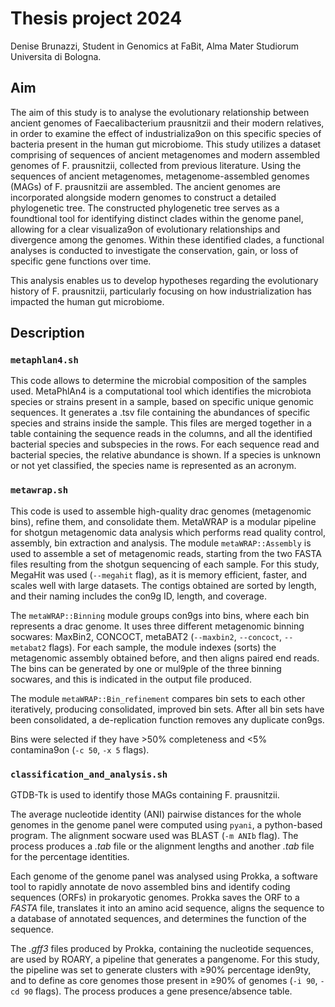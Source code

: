 # Thesis project 2024
Denise Brunazzi, Student in Genomics at FaBit, Alma Mater Studiorum Universita di Bologna. 

## Aim
The aim of this study is to analyse the evolutionary relationship between ancient genomes of Faecalibacterium prausnitzii and their modern relatives, in order to examine the effect of industrializa9on on this specific species of bacteria present in the human gut microbiome. This study utilizes a dataset comprising of sequences of ancient metagenomes and modern assembled genomes of F. prausnitzii, collected from previous literature. Using the sequences of ancient metagenomes, metagenome-assembled genomes (MAGs) of F. prausnitzii are assembled. The ancient genomes are incorporated alongside modern genomes to construct a detailed phylogenetic tree. The constructed phylogenetic tree serves as a foundtional tool for identifying distinct clades within the genome panel, allowing for a clear visualiza9on of evolutionary relationships and divergence among the genomes. Within these identified clades, a functional analyses is conducted to investigate the conservation, gain, or loss of specific gene functions over time. 

This analysis enables us to develop hypotheses regarding the evolutionary history of F. prausnitzii, particularly focusing on how industrialization has impacted the human gut microbiome.

## Description
### `metaphlan4.sh`
This code allows to determine the microbial composition of the samples used. MetaPhlAn4 is a computational tool which identifies the microbiota species or strains present in a sample, based on specific unique genomic sequences. It generates a .tsv file containing the abundances of specific species and strains inside the sample. This files are merged together in a table containing the sequence reads in the columns, and all the identified bacterial species and subspecies in the rows. For each sequence read and bacterial species, the relative abundance is shown. If a species is unknown or not yet classified, the species name is represented as an acronym.

### `metawrap.sh`
This code is used to assemble high-quality drac genomes (metagenomic bins), refine them, and consolidate them. MetaWRAP is a modular pipeline for shotgun metagenomic data analysis which performs read quality control, assembly, bin extraction and analysis. The module `metaWRAP::Assembly` is used to assemble a set of metagenomic reads, starting from the two FASTA files resulting from the shotgun sequencing of each sample. For this study, MegaHit was used (`--megahit` flag), as it is memory efficient, faster, and scales well with large datasets. The contigs obtained are sorted by length, and their naming includes the con9g ID, length, and coverage.

The `metaWRAP::Binning` module groups con9gs into bins, where each bin represents a drac genome. It uses three different metagenomic binning socwares: MaxBin2, CONCOCT, metaBAT2 (`--maxbin2`, `--concoct`, `--metabat2` flags). For each sample, the module indexes (sorts) the metagenomic assembly obtained before, and then aligns paired end reads. The bins can be generated by one or mul9ple of the three binning socwares, and this is indicated in the output file produced.

The module `metaWRAP::Bin_refinement` compares bin sets to each other iteratively, producing consolidated, improved bin sets. After all bin sets have been consolidated, a de-replication function removes any duplicate con9gs.

Bins were selected if they have >50% completeness and <5% contamina9on (`-c 50`, `-x 5` flags).

### `classification_and_analysis.sh`
GTDB-Tk is used to identify those MAGs containing F. prausnitzii.

The average nucleotide identity (ANI) pairwise distances for the whole genomes in the genome panel were computed using `pyani`, a python-based program. The alignment socware used was BLAST (`-m ANIb` flag). The process produces a _.tab_ file or the alignment lengths and another _.tab_ file for the percentage identities.

Each genome of the genome panel was analysed using Prokka, a software tool to rapidly annotate de novo assembled bins and identify coding sequences (ORFs) in prokaryotic genomes. Prokka saves the ORF to a _FASTA_ file, translates it into an amino acid sequence, aligns the sequence to a database of annotated sequences, and determines the function of the sequence.

The _.gff3_ files produced by Prokka, containing the nucleotide sequences, are used by ROARY, a pipeline that generates a pangenome. For this study, the pipeline was set to generate clusters with ≥90% percentage iden9ty, and to define as core genomes those present in ≥90% of genomes (`-i 90`, `-cd 90` flags). The process produces a gene presence/absence table.









